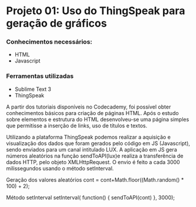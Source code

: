# Projeto 01: Uso do ThingSpeak para geração de gráficos

### Conhecimentos necessários:
- HTML
- Javascript

### Ferramentas utilizadas 
- Sublime Text 3
- ThingSpeak

A partir dos tutoriais disponíveis no Codecademy, foi possível obter conhecimentos básicos para criação de páginas HTML. Após o estudo sobre elementos e estrutura do HTML desenvolveu-se uma página simples que permitisse a inserção de links, uso de títulos e textos.

Utilizando a plataforma ThingSpeak podemos realizar a  aquisição e visualização dos dados que foram gerados pelo código em JS (Javascript), sendo enviados para um canal intitulado LUX.  A aplicação em JS gera números aleatórios na função sendToAPI(lux)e realiza a transferência de dados  HTTP, pelo objeto XMLHttpRequest. O envio é feito a cada 3000 milissegundos usando o método setInterval. 

Geração dos valores aleatórios
cont = cont+Math.floor((Math.random() * 100) + 2);

Método setInterval
setInterval( function() { sendToAPI(cont) }, 3000);
